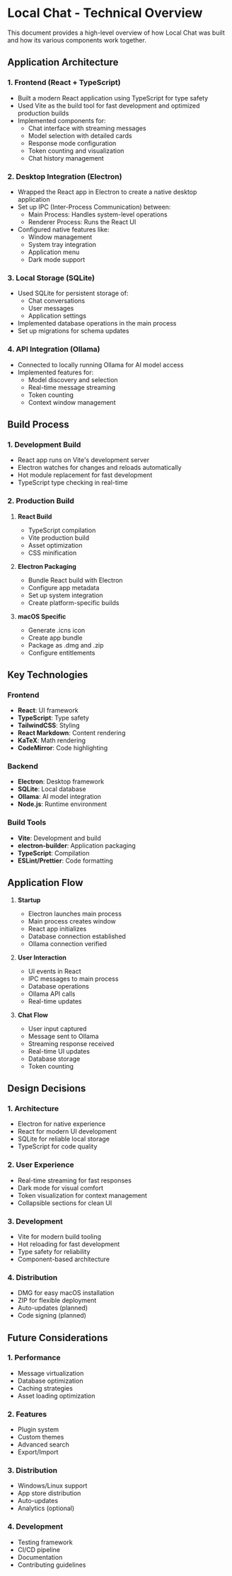 # Local Chat - Technical Overview

This document provides a high-level overview of how Local Chat was built and how its various components work together.

## Application Architecture

### 1. Frontend (React + TypeScript)
- Built a modern React application using TypeScript for type safety
- Used Vite as the build tool for fast development and optimized production builds
- Implemented components for:
  - Chat interface with streaming messages
  - Model selection with detailed cards
  - Response mode configuration
  - Token counting and visualization
  - Chat history management

### 2. Desktop Integration (Electron)
- Wrapped the React app in Electron to create a native desktop application
- Set up IPC (Inter-Process Communication) between:
  - Main Process: Handles system-level operations
  - Renderer Process: Runs the React UI
- Configured native features like:
  - Window management
  - System tray integration
  - Application menu
  - Dark mode support

### 3. Local Storage (SQLite)
- Used SQLite for persistent storage of:
  - Chat conversations
  - User messages
  - Application settings
- Implemented database operations in the main process
- Set up migrations for schema updates

### 4. API Integration (Ollama)
- Connected to locally running Ollama for AI model access
- Implemented features for:
  - Model discovery and selection
  - Real-time message streaming
  - Token counting
  - Context window management

## Build Process

### 1. Development Build
- React app runs on Vite's development server
- Electron watches for changes and reloads automatically
- Hot module replacement for fast development
- TypeScript type checking in real-time

### 2. Production Build
1. **React Build**
   - TypeScript compilation
   - Vite production build
   - Asset optimization
   - CSS minification

2. **Electron Packaging**
   - Bundle React build with Electron
   - Configure app metadata
   - Set up system integration
   - Create platform-specific builds

3. **macOS Specific**
   - Generate .icns icon
   - Create app bundle
   - Package as .dmg and .zip
   - Configure entitlements

## Key Technologies

### Frontend
- **React**: UI framework
- **TypeScript**: Type safety
- **TailwindCSS**: Styling
- **React Markdown**: Content rendering
- **KaTeX**: Math rendering
- **CodeMirror**: Code highlighting

### Backend
- **Electron**: Desktop framework
- **SQLite**: Local database
- **Ollama**: AI model integration
- **Node.js**: Runtime environment

### Build Tools
- **Vite**: Development and build
- **electron-builder**: Application packaging
- **TypeScript**: Compilation
- **ESLint/Prettier**: Code formatting

## Application Flow

1. **Startup**
   - Electron launches main process
   - Main process creates window
   - React app initializes
   - Database connection established
   - Ollama connection verified

2. **User Interaction**
   - UI events in React
   - IPC messages to main process
   - Database operations
   - Ollama API calls
   - Real-time updates

3. **Chat Flow**
   - User input captured
   - Message sent to Ollama
   - Streaming response received
   - Real-time UI updates
   - Database storage
   - Token counting

## Design Decisions

### 1. Architecture
- Electron for native experience
- React for modern UI development
- SQLite for reliable local storage
- TypeScript for code quality

### 2. User Experience
- Real-time streaming for fast responses
- Dark mode for visual comfort
- Token visualization for context management
- Collapsible sections for clean UI

### 3. Development
- Vite for modern build tooling
- Hot reloading for fast development
- Type safety for reliability
- Component-based architecture

### 4. Distribution
- DMG for easy macOS installation
- ZIP for flexible deployment
- Auto-updates (planned)
- Code signing (planned)

## Future Considerations

### 1. Performance
- Message virtualization
- Database optimization
- Caching strategies
- Asset loading optimization

### 2. Features
- Plugin system
- Custom themes
- Advanced search
- Export/Import

### 3. Distribution
- Windows/Linux support
- App store distribution
- Auto-updates
- Analytics (optional)

### 4. Development
- Testing framework
- CI/CD pipeline
- Documentation
- Contributing guidelines
